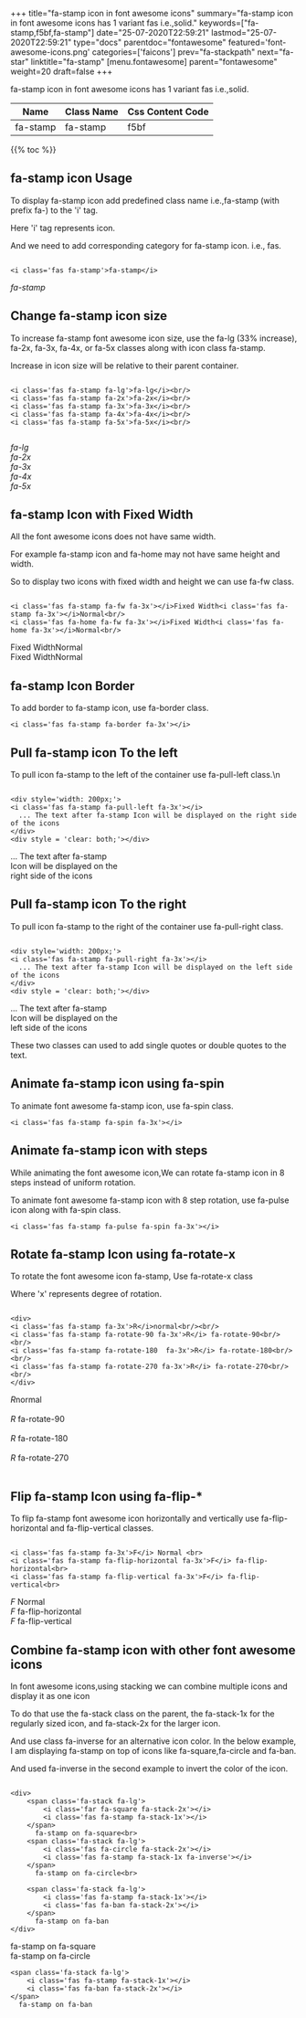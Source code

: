 +++
title="fa-stamp icon in font awesome icons"
summary="fa-stamp icon in font awesome icons has 1 variant fas i.e.,solid."
keywords=["fa-stamp,f5bf,fa-stamp"]
date="25-07-2020T22:59:21"
lastmod="25-07-2020T22:59:21"
type="docs"
parentdoc="fontawesome"
featured='font-awesome-icons.png'
categories=['faicons']
prev="fa-stackpath"
next="fa-star"
linktitle="fa-stamp"
[menu.fontawesome]
parent="fontawesome"
weight=20
draft=false
+++


fa-stamp icon in font awesome icons has 1 variant fas i.e.,solid.

<div class='table-responsive'><table class='table'><thead><tr><th>Name</th><th>Class Name</th><th>Css Content Code</th></tr></thead><tbody><tr><td>fa-stamp</td><td>fa-stamp</td><td>f5bf</td></tr></tbody></table></div>


{{% toc %}}


## fa-stamp icon Usage

To display fa-stamp icon add predefined class name i.e.,fa-stamp (with prefix fa-) to the 'i' tag.

Here 'i' tag represents icon.

And we need to add corresponding category for fa-stamp icon. i.e., fas.


```

<i class='fas fa-stamp'>fa-stamp</i>
```

<i class='fas fa-stamp'>fa-stamp</i>




## Change fa-stamp icon size
To increase fa-stamp font awesome icon size, use the fa-lg (33% increase), fa-2x, fa-3x, fa-4x, or fa-5x classes along with icon class fa-stamp.

Increase in icon size will be relative to their parent container. 

```

<i class='fas fa-stamp fa-lg'>fa-lg</i><br/>
<i class='fas fa-stamp fa-2x'>fa-2x</i><br/>
<i class='fas fa-stamp fa-3x'>fa-3x</i><br/>
<i class='fas fa-stamp fa-4x'>fa-4x</i><br/>
<i class='fas fa-stamp fa-5x'>fa-5x</i><br/>
            
```

<i class='fas fa-stamp fa-lg'>fa-lg</i><br/>
<i class='fas fa-stamp fa-2x'>fa-2x</i><br/>
<i class='fas fa-stamp fa-3x'>fa-3x</i><br/>
<i class='fas fa-stamp fa-4x'>fa-4x</i><br/>
<i class='fas fa-stamp fa-5x'>fa-5x</i><br/>
            



## fa-stamp Icon with Fixed Width 

All the font awesome icons does not have same width.

For example fa-stamp icon and fa-home may not have same height and width.

So to display two icons with fixed width and height we can use fa-fw class.


```

<i class='fas fa-stamp fa-fw fa-3x'></i>Fixed Width<i class='fas fa-stamp fa-3x'></i>Normal<br/>
<i class='fas fa-home fa-fw fa-3x'></i>Fixed Width<i class='fas fa-home fa-3x'></i>Normal<br/>
```

<i class='fas fa-stamp fa-fw fa-3x'></i>Fixed Width<i class='fas fa-stamp fa-3x'></i>Normal<br/>
<i class='fas fa-home fa-fw fa-3x'></i>Fixed Width<i class='fas fa-home fa-3x'></i>Normal<br/>



## fa-stamp Icon Border 

To add border to fa-stamp icon, use fa-border class.


```
<i class='fas fa-stamp fa-border fa-3x'></i>

```
<i class='fas fa-stamp fa-border fa-3x'></i>





## Pull fa-stamp icon To the left

To pull icon fa-stamp to the left of the container use fa-pull-left class.\n

```

<div style='width: 200px;'>
<i class='fas fa-stamp fa-pull-left fa-3x'></i>
  ... The text after fa-stamp Icon will be displayed on the right side of the icons
</div>
<div style = 'clear: both;'></div>
```

<div style='width: 200px;'>
<i class='fas fa-stamp fa-pull-left fa-3x'></i>
  ... The text after fa-stamp Icon will be displayed on the right side of the icons
</div>
<div style = 'clear: both;'></div>




## Pull fa-stamp icon To the right
To pull icon fa-stamp to the right of the container use fa-pull-right class.

```

<div style='width: 200px;'>
<i class='fas fa-stamp fa-pull-right fa-3x'></i>
  ... The text after fa-stamp Icon will be displayed on the left side of the icons
</div>
<div style = 'clear: both;'></div>
```

<div style='width: 200px;'>
<i class='fas fa-stamp fa-pull-right fa-3x'></i>
  ... The text after fa-stamp Icon will be displayed on the left side of the icons
</div>
<div style = 'clear: both;'></div>

These two classes can used to add single quotes or double quotes to the text.


## Animate fa-stamp icon using fa-spin
To animate font awesome fa-stamp icon, use fa-spin class.

```
<i class='fas fa-stamp fa-spin fa-3x'></i>
```
<i class='fas fa-stamp fa-spin fa-3x'></i>




## Animate fa-stamp icon with steps
While animating the font awesome icon,We can rotate fa-stamp icon in 8 steps instead of uniform rotation.

To animate font awesome fa-stamp icon with 8 step rotation, use fa-pulse icon along with fa-spin class.


```
<i class='fas fa-stamp fa-pulse fa-spin fa-3x'></i>

```
<i class='fas fa-stamp fa-pulse fa-spin fa-3x'></i>





## Rotate fa-stamp Icon using fa-rotate-x
To rotate the font awesome icon fa-stamp, Use fa-rotate-x class

Where 'x' represents degree of rotation.


```

<div>
<i class='fas fa-stamp fa-3x'>R</i>normal<br/><br/>
<i class='fas fa-stamp fa-rotate-90 fa-3x'>R</i> fa-rotate-90<br/><br/> 
<i class='fas fa-stamp fa-rotate-180  fa-3x'>R</i> fa-rotate-180<br/><br/> 
<i class='fas fa-stamp fa-rotate-270 fa-3x'>R</i> fa-rotate-270<br/><br/>
</div>
```

<div>
<i class='fas fa-stamp fa-3x'>R</i>normal<br/><br/>
<i class='fas fa-stamp fa-rotate-90 fa-3x'>R</i> fa-rotate-90<br/><br/> 
<i class='fas fa-stamp fa-rotate-180  fa-3x'>R</i> fa-rotate-180<br/><br/> 
<i class='fas fa-stamp fa-rotate-270 fa-3x'>R</i> fa-rotate-270<br/><br/>
</div>




## Flip fa-stamp Icon using fa-flip-*
To flip fa-stamp font awesome icon horizontally and vertically use fa-flip-horizontal and fa-flip-vertical classes. 

```

<i class='fas fa-stamp fa-3x'>F</i> Normal <br>
<i class='fas fa-stamp fa-flip-horizontal fa-3x'>F</i> fa-flip-horizontal<br>
<i class='fas fa-stamp fa-flip-vertical fa-3x'>F</i> fa-flip-vertical<br>
```

<i class='fas fa-stamp fa-3x'>F</i> Normal <br>
<i class='fas fa-stamp fa-flip-horizontal fa-3x'>F</i> fa-flip-horizontal<br>
<i class='fas fa-stamp fa-flip-vertical fa-3x'>F</i> fa-flip-vertical<br>




## Combine fa-stamp icon with other font awesome icons
In font awesome icons,using stacking we can combine multiple icons and display it as one icon 

To do that use the fa-stack class on the parent, the fa-stack-1x for the regularly sized icon, and fa-stack-2x for the larger icon.

And use class fa-inverse for an alternative icon color. 
In the below example, I am displaying fa-stamp on top of icons like fa-square,fa-circle and fa-ban.

And used fa-inverse in the second example to invert the color of the icon.

```

<div>
    <span class='fa-stack fa-lg'>
        <i class='far fa-square fa-stack-2x'></i>
        <i class='fas fa-stamp fa-stack-1x'></i>
    </span>
      fa-stamp on fa-square<br>
    <span class='fa-stack fa-lg'>
        <i class='fas fa-circle fa-stack-2x'></i>
        <i class='fas fa-stamp fa-stack-1x fa-inverse'></i>
    </span>
      fa-stamp on fa-circle<br>

    <span class='fa-stack fa-lg'>
        <i class='fas fa-stamp fa-stack-1x'></i>
        <i class='fas fa-ban fa-stack-2x'></i>
    </span>
      fa-stamp on fa-ban
</div>
```

<div>
    <span class='fa-stack fa-lg'>
        <i class='far fa-square fa-stack-2x'></i>
        <i class='fas fa-stamp fa-stack-1x'></i>
    </span>
      fa-stamp on fa-square<br>
    <span class='fa-stack fa-lg'>
        <i class='fas fa-circle fa-stack-2x'></i>
        <i class='fas fa-stamp fa-stack-1x fa-inverse'></i>
    </span>
      fa-stamp on fa-circle<br>

    <span class='fa-stack fa-lg'>
        <i class='fas fa-stamp fa-stack-1x'></i>
        <i class='fas fa-ban fa-stack-2x'></i>
    </span>
      fa-stamp on fa-ban
</div>






